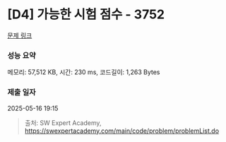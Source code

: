 # [D4] 가능한 시험 점수 - 3752 

[문제 링크](https://swexpertacademy.com/main/code/problem/problemDetail.do?contestProbId=AWHPkqBqAEsDFAUn) 

### 성능 요약

메모리: 57,512 KB, 시간: 230 ms, 코드길이: 1,263 Bytes

### 제출 일자

2025-05-16 19:15



> 출처: SW Expert Academy, https://swexpertacademy.com/main/code/problem/problemList.do
